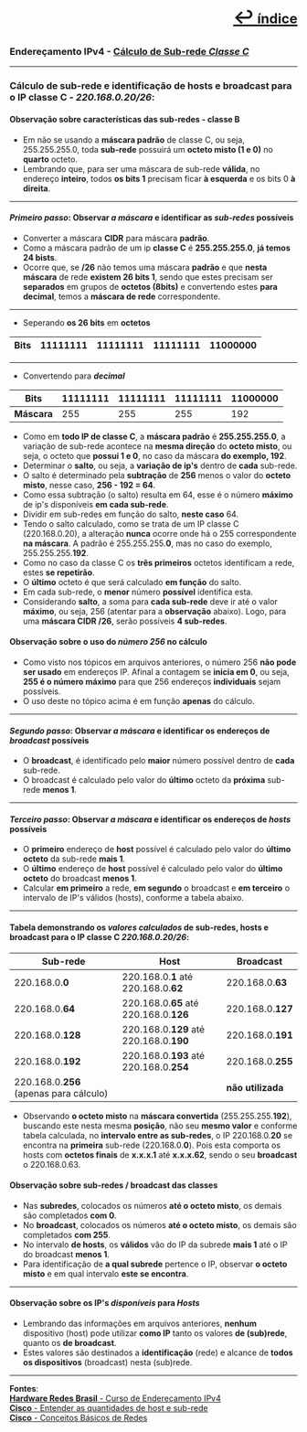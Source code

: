 [<p style="text-align:right; font-weight: 710;font-size: 1.5em; margin-right:0;">↩︎<span style="font-size: .75em"> índice</span></p>](../readme.md)
---
### Endereçamento IPv4 - [Cálculo de Sub-rede ***Classe C***](https://www.youtube.com/watch?v=I8srQHKA3ig&list=PLAp37wMSBouCU49LV0qFbItufigjYk-sp&index=11)
---

### Cálculo de sub-rede e identificação de hosts e broadcast para o IP classe C - ***220.168.0.20/26***:

#### Observação sobre características das sub-redes - classe B
* Em não se usando a **máscara padrão** de classe C, ou seja, 255.255.255.0, toda **sub-rede** possuirá um **octeto misto (1 e 0)** no **quarto** octeto.
* Lembrando que, para ser uma máscara de sub-rede **válida**, no endereço **inteiro**, todos **os bits 1** precisam ficar **à esquerda** e os bits 0 **à direita**.

---
#### ***Primeiro passo***: Observar ***a máscara*** e identificar as ***sub-redes*** possíveis
* Converter a máscara **CIDR** para máscara **padrão**.
* Como a máscara padrão de um ip **classe C** é **255.255.255.0**, **já temos 24 bists**.
* Ocorre que, se **/26** não temos uma máscara **padrão** e que **nesta máscara** de rede **existem 26 bits 1**, sendo que estes precisam ser **separados** em grupos de **octetos (8bits)** e convertendo estes **para decimal**, temos a **máscara de rede** correspondente.

---
* Seperando **os 26 bits** em **octetos**

| Bits | 11111111 | 11111111 | 11111111 | 11000000 |
| --- |  --- | --- | --- | --- |

---
* Convertendo para ***decimal***

| Bits | 11111111 | 11111111 | 11111111 | 11000000 |
| --- |  --- | --- | --- | --- |
| **Máscara** | 255 | 255 | 255 | 192 |

* Como em **todo IP de classe C**, a **máscara padrão** é **255.255.255.0**, a variação de sub-rede acontece na **mesma direção** do **octeto misto**, ou seja, o octeto que **possui 1 e 0**, no caso da máscara **do exemplo, 192**.
* Determinar o **salto**, ou seja, a **variação de ip's** dentro de **cada** sub-rede.
* O salto é determinado pela **subtração** de **256** menos o valor do **octeto misto**, nesse caso, **256 - 192 = 64**.
* Como essa subtração (o salto) resulta em 64, esse é o número **máximo** de ip's disponíveis **em cada sub-rede**.
* Dividir em sub-redes em função do salto, **neste caso** 64.
* Tendo o salto calculado, como se trata de um IP classe C (220.168.0.20), a alteração **nunca** ocorre onde há o 255 correspondente **na máscara**. A padrão é 255.255.255.**0**, mas no caso do exemplo, 255.255.255.**192**.
* Como no caso da classe C os **três primeiros** octetos identificam a rede, estes **se repetirão**.
* O **último** octeto é que será calculado **em função** do salto.
* Em cada sub-rede, o **menor** número **possível** identifica esta.
* Considerando **salto**, a soma para **cada sub-rede** deve ir até o valor **máximo**, ou seja, 256 (atentar para a **observação** abaixo). Logo, para uma **máscara CIDR /26**, serão possíveis **4 sub-redes**.

#### Observação sobre o uso do ***número 256*** no cálculo
* Como visto nos tópicos em arquivos anteriores, o número 256 **não pode ser usado** em endereços IP. Afinal a contagem se **inicia em 0**, ou seja, **255 é o número máximo** para que 256 endereços **individuais** sejam possíveis.
* O uso deste no tópico acima é em função **apenas** do cálculo.

---
#### ***Segundo passo***: Observar ***a máscara*** e identificar os endereços de ***broadcast*** possíveis
* O **broadcast**, é identificado pelo **maior** número possível dentro de **cada** sub-rede.
* O broadcast é calculado pelo valor do **último** octeto da **próxima** sub-rede **menos 1**.

---
#### ***Terceiro passo***: Observar ***a máscara*** e identificar os endereços de ***hosts*** possíveis
* O **primeiro** endereço de **host** possível é calculado pelo valor do **último octeto** da sub-rede **mais 1**.
* O **último** endereço de **host** possível é calculado pelo valor do **último octeto** do broadcast **menos 1**.
* Calcular **em primeiro** a rede, **em segundo** o broadcast e **em terceiro** o intervalo de IP's válidos (hosts), conforme a tabela abaixo.
---
#### Tabela demonstrando os ***valores calculados*** de sub-redes, hosts e broadcast para o IP classe C ***220.168.0.20/26***:

| Sub-rede | Host | Broadcast |
| --- | --- | --- |
| 220.168.0.**0** | 220.168.0.**1** até 220.168.0.**62**| 220.168.0.**63** |
| 220.168.0.**64** | 220.168.0.**65** até 220.168.0.**126** | 220.168.0.**127** |
| 220.168.0.**128** | 220.168.0.**129** até 220.168.0.**190** | 220.168.0.**191** |
| 220.168.0.**192** | 220.168.0.**193** até 220.168.0.**254** | 220.168.0.**255** |
| 220.168.0.**256** (apenas para cálculo)|  | **não utilizada** |

* Observando **o octeto misto** na **máscara convertida** (255.255.255.**192**), buscando este nesta mesma **posição**, não seu **mesmo valor** e conforme tabela calculada, no **intervalo entre as sub-redes**, o IP 220.168.0.**20** se encontra na **primeira** sub-rede (220.168.0.**0**). Pois esta comporta os hosts com **octetos finais** de **x.x.x.1** até **x.x.x.62**, sendo o seu **broadcast** o 220.168.0.63.

#### Observação sobre sub-redes / broadcast das classes
* Nas **subredes**, colocados os números **até o octeto misto**, os demais são completados **com 0**.
* No **broadcast**, colocados os números **até o octeto misto**, os demais são completados **com 255**.
* No intervalo **de hosts**, os **válidos** vão do IP da subrede **mais 1** até o IP do broadcast **menos 1**.
* Para identificação de **a qual subrede** pertence o IP, observar **o octeto misto** e em qual intervalo **este se encontra**.

---
#### Observação sobre os IP's ***disponíveis*** para ***Hosts***
* Lembrando das informações em arquivos anteriores, **nenhum** dispositivo (host) pode utilizar **como IP** tanto os valores **de (sub)rede**, quanto os **de broadcast**.
* Estes valores são destinados a **identificação** (rede) e alcance de **todos os dispositivos** (broadcast) nesta (sub)rede.

---		
**Fontes**:  
[**Hardware Redes Brasil** - Curso de Endereçamento IPv4](https://www.youtube.com/playlist?list=PLAp37wMSBouCU49LV0qFbItufigjYk-sp)  
[**Cisco** - Entender as quantidades de host e sub-rede](https://www.cisco.com/c/pt_br/support/docs/ip/routing-information-protocol-rip/13790-8.html)  
[**Cisco** - Conceitos Básicos de Redes](https://www.netacad.com/pt/courses/networking-basics?courseLang=pt-BR)  
